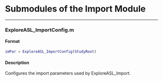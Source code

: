 # Submodules of the Import Module

----
### ExploreASL\_ImportConfig.m

#### Format

```matlab
imPar = ExploreASL_ImportConfig(StudyRoot)
```

#### Description
Configures the import parameters used by ExploreASL\_Import.


